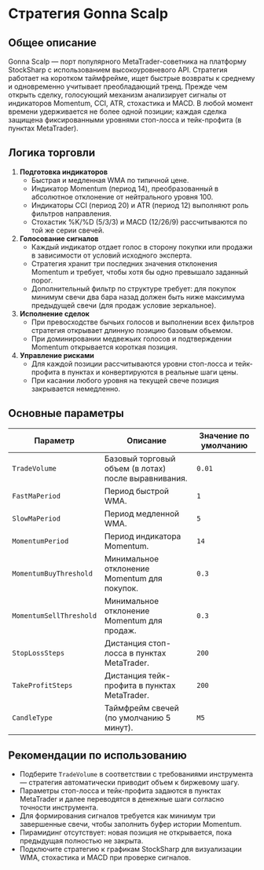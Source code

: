 # Стратегия Gonna Scalp

## Общее описание

Gonna Scalp — порт популярного MetaTrader-советника на платформу StockSharp с использованием высокоуровневого API. Стратегия работает на коротком таймфрейме, ищет быстрые возвраты к среднему и одновременно учитывает преобладающий тренд. Прежде чем открыть сделку, голосующий механизм анализирует сигналы от индикаторов Momentum, CCI, ATR, стохастика и MACD. В любой момент времени удерживается не более одной позиции; каждая сделка защищена фиксированными уровнями стоп-лосса и тейк-профита (в пунктах MetaTrader).

## Логика торговли

1. **Подготовка индикаторов**
   - Быстрая и медленная WMA по типичной цене.
   - Индикатор Momentum (период 14), преобразованный в абсолютное отклонение от нейтрального уровня 100.
   - Индикаторы CCI (период 20) и ATR (период 12) выполняют роль фильтров направления.
   - Стохастик %K/%D (5/3/3) и MACD (12/26/9) рассчитываются по той же серии свечей.
2. **Голосование сигналов**
   - Каждый индикатор отдает голос в сторону покупки или продажи в зависимости от условий исходного эксперта.
   - Стратегия хранит три последних значения отклонения Momentum и требует, чтобы хотя бы одно превышало заданный порог.
   - Дополнительный фильтр по структуре требует: для покупок минимум свечи два бара назад должен быть ниже максимума предыдущей свечи (для продаж условие зеркальное).
3. **Исполнение сделок**
   - При превосходстве бычьих голосов и выполнении всех фильтров стратегия открывает длинную позицию базовым объемом.
   - При доминировании медвежьих голосов и подтверждении Momentum открывается короткая позиция.
4. **Управление рисками**
   - Для каждой позиции рассчитываются уровни стоп-лосса и тейк-профита в пунктах и конвертируются в реальные шаги цены.
   - При касании любого уровня на текущей свече позиция закрывается немедленно.

## Основные параметры

| Параметр | Описание | Значение по умолчанию |
| -------- | -------- | --------------------- |
| `TradeVolume` | Базовый торговый объем (в лотах) после выравнивания. | `0.01` |
| `FastMaPeriod` | Период быстрой WMA. | `1` |
| `SlowMaPeriod` | Период медленной WMA. | `5` |
| `MomentumPeriod` | Период индикатора Momentum. | `14` |
| `MomentumBuyThreshold` | Минимальное отклонение Momentum для покупок. | `0.3` |
| `MomentumSellThreshold` | Минимальное отклонение Momentum для продаж. | `0.3` |
| `StopLossSteps` | Дистанция стоп-лосса в пунктах MetaTrader. | `200` |
| `TakeProfitSteps` | Дистанция тейк-профита в пунктах MetaTrader. | `200` |
| `CandleType` | Таймфрейм свечей (по умолчанию 5 минут). | `M5` |

## Рекомендации по использованию

- Подберите `TradeVolume` в соответствии с требованиями инструмента — стратегия автоматически приводит объем к биржевому шагу.
- Параметры стоп-лосса и тейк-профита задаются в пунктах MetaTrader и далее переводятся в денежные шаги согласно точности инструмента.
- Для формирования сигналов требуется как минимум три завершенные свечи, чтобы заполнить буфер истории Momentum.
- Пирамидинг отсутствует: новая позиция не открывается, пока предыдущая полностью не закрыта.
- Подключите стратегию к графикам StockSharp для визуализации WMA, стохастика и MACD при проверке сигналов.
